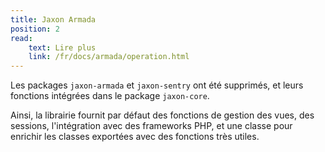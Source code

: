 ```yaml
---
title: Jaxon Armada
position: 2
read:
    text: Lire plus
    link: /fr/docs/armada/operation.html
---
```


Les packages `jaxon-armada` et `jaxon-sentry` ont été supprimés, et leurs fonctions intégrées dans le package `jaxon-core`.

Ainsi, la librairie fournit par défaut des fonctions de gestion des vues, des sessions, l'intégration avec des frameworks PHP, et une classe pour enrichir les classes exportées avec des fonctions très utiles.
